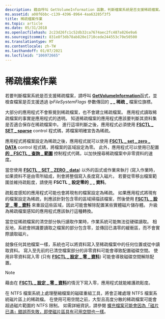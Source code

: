 ```yaml
---
description: 藉由呼叫 GetVolumeInformation 函數，判斷檔案系統是否支援稀疏檔案。
ms.assetid: a08f6bbc-c139-4396-8964-4aa63285f3f5
title: 稀疏檔案作業
ms.topic: article
ms.date: 05/31/2018
ms.openlocfilehash: 2c23d26fc1c52db32ca7674aec2fc487a826e9a6
ms.sourcegitcommit: 831e8f3db78ab820e1710cede244553c70e50500
ms.translationtype: MT
ms.contentlocale: zh-TW
ms.lasthandoff: 01/07/2021
ms.locfileid: "106972665"
---
```

# <a name="sparse-file-operations"></a>稀疏檔案作業

若要判斷檔案系統是否支援稀疏檔案，請呼叫 [**GetVolumeInformation**](/windows/desktop/api/FileAPI/nf-fileapi-getvolumeinformationa)函式，並檢查檔案是否支援透過 *lpFileSystemFlags* 參數傳回的 **\_ \_ 稀疏 \_** 檔案位旗標。

大部分的應用程式不會察覺到稀疏檔案，也不會建立稀疏檔案。 應用程式讀取稀疏檔案的事實是應用程式的透明。 知道稀疏檔案的應用程式應該要判斷其資料集是否適合保存在稀疏檔案中。 進行這項判斷之後，應用程式必須使用 [**FSCTL \_ SET \_ sparse**](/windows/win32/api/winioctl/ni-winioctl-fsctl_set_sparse) control 程式碼，將檔案明確宣告為稀疏。

應用程式將檔案設定為稀疏之後，應用程式就可以使用 [**FSCTL \_ set \_ zero \_ DATA**](/windows/win32/api/winioctl/ni-winioctl-fsctl_set_zero_data) control 程式碼，將檔案的區域設定為零。 此外，應用程式可以使用已配置 [**的 \_ FSCTL \_ 查詢 \_ 範圍**](/windows/win32/api/winioctl/ni-winioctl-fsctl_query_allocated_ranges) 控制程式代碼，以加快搜尋稀疏檔案中非零資料的速度。

當您使用 [**FSCTL \_ SET \_ ZERO \_ data**](/windows/win32/api/winioctl/ni-winioctl-fsctl_set_zero_data)) 以外的函式或作業來執行 (寫入作業時，如果資料不是由零所組成，則會將整個寫入長度寫入磁片。 若要從零移出檔案範圍並維持疏鬆度，請使用 **FSCTL \_ 設定零的 \_ \_ 資料**。

疏鬆度感知的應用程式可能也會將現有的檔案設定為稀疏。 如果應用程式將現有的檔案設定為稀疏，則應該針對包含零的區域掃描該檔案，然後使用 [**FSCTL \_ 設定 \_ 零 \_ 資料**](/windows/win32/api/winioctl/ni-winioctl-fsctl_set_zero_data) 來重設這些區域，因此可能會解除配置某些實體磁片儲存體。 升級為稀疏檔案感知的應用程式應該執行這種轉換。

當您從稀疏檔案的清空部分執行讀取作業時，作業系統可能無法從硬碟讀取。 相反地，系統會辨識要讀取之檔案的部分包含零，並傳回已滿零的緩衝區，而不會實際讀取磁片。

就像任何其他檔案一樣，系統也可以將資料寫入至稀疏檔案中的任何位置或從中讀取資料。 寫入至先前的已清空檔案部分的非零資料可能會導致配置磁碟空間。 使用非零資料寫入零 (只有 [**FSCTL \_ 設定 \_ 零 \_ 資料**](/windows/win32/api/winioctl/ni-winioctl-fsctl_set_zero_data)) 可能會導致磁碟空間解除配置。

> [!Note]  
> 藉由在 [**FSCTL \_ 設定 \_ 零 \_ 資料**](/windows/win32/api/winioctl/ni-winioctl-fsctl_set_zero_data)的情況下寫入零，應用程式就能維護疏鬆度。

 

在 NTFS 檔案系統上處理壓縮檔案的磁碟重組工具，將會正確處理 NTFS 檔案系統磁片區上的稀疏檔。 在使用可用空間之前，大型且高度分散的稀疏檔案可能會超過磁片範圍的 NTFS 限制。 如需詳細資訊，請參閱 [擴充檔案可能會因為「磁片已滿」錯誤而失敗，即使磁片區具有可用空間也一樣](https://support.microsoft.com/default.aspx/kb/957180)。

 

 
